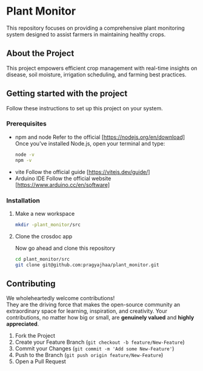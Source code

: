 # Plant Monitor
This repository focuses on providing a comprehensive plant monitoring system designed to assist farmers in maintaining healthy crops.

## About the Project
This project empowers efficient crop management with real-time insights on disease, soil moisture, irrigation scheduling, and farming best practices.

## Getting started with the project
Follow these instructions to set up this project on your system.

### Prerequisites
* npm and node
  Refer to the official [https://nodejs.org/en/download]
  Once you've installed Node.js, open your terminal and type:
  ```bash
  node -v
  npm -v
  ```
* vite
  Follow the official guide [https://vitejs.dev/guide/]
* Arduino IDE
  Follow the official website [https://www.arduino.cc/en/software]

### Installation

1. Make a new workspace
    ```bash
    mkdir -plant_monitor/src
    ```

2. Clone the crosdoc app

    Now go ahead and clone this repository 

      ```bash
      cd plant_monitor/src
      git clone git@github.com:pragyajhaa/plant_monitor.git
      ```

## Contributing

We wholeheartedly welcome contributions!  
They are the driving force that makes the open-source community an extraordinary space for learning, inspiration, and creativity. Your contributions, no matter how big or small, are **genuinely valued** and **highly appreciated**.

1. Fork the Project
2. Create your Feature Branch (`git checkout -b feature/New-Feature`)
3. Commit your Changes (`git commit -m 'Add some New-Feature'`)
4. Push to the Branch (`git push origin feature/New-Feature`)
5. Open a Pull Request
